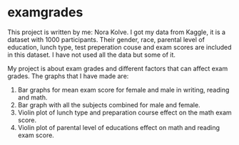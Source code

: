 # examgrades
This project is written by me: Nora Kolve. 
I got my data from Kaggle, it is a dataset with 1000 participants. Their gender, race, parental level of education, lunch type, test preperation couse and exam scores are included in this dataset. I have not used all the data but some of it.


My project is about exam grades and different factors that can affect exam grades. 
The graphs that I have made are: 
1. Bar graphs for mean exam score for female and male in writing, reading and math.
2. Bar graph with all the subjects combined  for male and female.
3. Violin plot of lunch type and preparation course effect on the math exam score.
4. Violin plot of parental level of educations effect on math and reading exam score.

